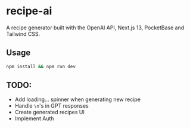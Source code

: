 # recipe-ai

A recipe generator built with the OpenAI API, Next.js 13, PocketBase and Tailwind CSS.

## Usage

```bash
npm install && npm run dev
```

## TODO:

- Add loading... spinner when generating new recipe
- Handle `\n`'s in GPT responses
- Create generated recipes UI
- Implement Auth
